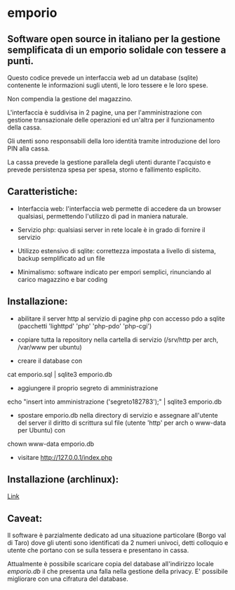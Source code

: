 emporio
=======

Software open source in italiano per la gestione semplificata di un emporio solidale con tessere a punti.
---------

Questo codice prevede un interfaccia web ad un database (sqlite) contenente le informazioni sugli utenti, le loro tessere 
e le loro spese.

Non compendia la gestione del magazzino.

L'interfaccia è suddivisa in 2 pagine, una per l'amministrazione con gestione transazionale delle operazioni ed un'altra per 
il funzionamento della cassa.

Gli utenti sono responsabili della loro identità tramite introduzione del loro PIN alla cassa.

La cassa prevede la gestione parallela degli utenti durante l'acquisto e prevede persistenza spesa per spesa, storno e 
fallimento esplicito.


Caratteristiche:
-------------

 * Interfaccia web: l'interfaccia web permette di accedere da un browser qualsiasi, permettendo l'utilizzo di pad in maniera naturale.

 * Servizio php: qualsiasi server in rete locale è in grado di fornire il servizio

 * Utilizzo estensivo di sqlite: correttezza impostata a livello di sistema, backup semplificato ad un file

 * Minimalismo: software indicato per empori semplici, rinunciando al carico magazzino e bar coding

Installazione:
----------------

 * abilitare il server http al servizio di pagine php con accesso pdo a sqlite 
   (pacchetti 'lighttpd' 'php' 'php-pdo' 'php-cgi')

 * copiare tutta la repository nella cartella di servizio (/srv/http per arch, /var/www per ubuntu)

 * creare il database con 

  cat emporio.sql | sqlite3 emporio.db
  
  
 * aggiungere il proprio segreto di amministrazione

  echo "insert into amministrazione ('segreto182783');" | sqlite3 emporio.db
  
 * spostare emporio.db nella directory di servizio e assegnare all'utente del server il diritto di scrittura sul file
 (utente 'http' per arch o www-data per Ubuntu) con 

  chown www-data emporio.db

 * visitare http://127.0.0.1/index.php
 
Installazione (archlinux):
-------
  [Link](https://github.com/paolino/emporio/wiki/Installazione-arch-linux)

Caveat:
---------

Il software è parzialmente dedicato ad una situazione particolare (Borgo val di Taro) dove gli utenti sono identificati da 2 numeri univoci, 
detti colloquio e utente che portano con se sulla tessera e presentano in cassa. 

Attualmente è possibile scaricare copia del database all'indirizzo locale *emporio.db* il che presenta una falla nella 
gestione della privacy. E' possibile migliorare con una cifratura del database.

